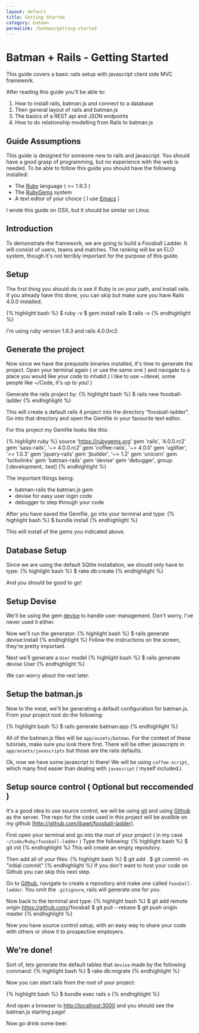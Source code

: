 ```yaml
---
layout: default
title: Getting Started
category: batman
permalink: /batman/getting-started
---
```

# Batman + Rails - Getting Started
  This guide covers a basic rails setup with javascript client side MVC framework.  
  
  After reading this guide you'll be able to:
  
  1. How to install rails, batman.js and connect to a database
  2. Then general layout of rails and batman.js
  3. The basics of a REST api and JSON endpoints
  4. How to do relationship modelling from Rails to batman.js
  
## Guide Assumptions

  This guide is designed for someone new to rails and javascript.  You should have a good grasp of programming, but no experience with the web is needed.  To be able to follow this guide you should have the following installed:
  
  - The [Ruby](http://www.ruby-lang.org/en/downloads) language ( >= 1.9.3 )
  - The [RubyGems](http://rubygems.org/) system
  - A text editor of your choice ( I use [Emacs](http://www.gnu.org/s/emacs) )

I wrote this guide on OSX, but it should be similar on Linux.  
  
## Introduction

  To demonstrate the framework, we are going to build a Foosball Ladder.  It will consist of users, teams and matches.  The ranking will be an ELO system, though it's not terribly important for the purpose of this guide.
  
## Setup

  The first thing you should do is see if Ruby is on your path, and install rails.  If you already have this done, you can skip but make sure you have Rails 4.0.0 installed.
  
{% highlight bash %}
$ ruby -v
$ gem install rails
$ rails -v
{% endhighlight %}

I'm using ruby version 1.9.3 and rails 4.0.0rc2.
  
## Generate the project

Now since we have the prequisite binaries installed, it's time to generate the project.  Open your terminal again ( or use the same one ) and navigate to a place you would like your code to inhabit ( I like to use ~/devel, some people like ~/Code, it's up to you! )
  
Generate the rails project by:
{% highlight bash %}
$ rails new foosball-ladder
{% endhighlight %}
  
This will create a default rails 4 project into the directory "foosball-ladder".  Go into that directory and open the Gemfile in your favourite text editor.  
  
For this project my Gemfile looks like this:
  
{% highlight ruby %}
source 'https://rubygems.org'
gem 'rails', '4.0.0.rc2'
gem 'sass-rails',   '~> 4.0.0.rc2'
gem 'coffee-rails', '~> 4.0.0'
gem 'uglifier', '>= 1.0.3'
gem 'jquery-rails'
gem 'jbuilder', '~> 1.2'
gem 'unicorn'
gem 'turbolinks'
gem 'batman-rails'
gem 'devise'
gem 'debugger', group: [:development, :test]
{% endhighlight %}

The important things being:

  - batman-rails  the batman.js gem
  - devise        for easy user login code
  - debugger      to step through your code
   
After you have saved the Gemfile, go into your terminal and type:
{% highlight bash %}
$ bundle install
{% endhighlight %}

This will install of the gems you indicated above.

## Database Setup

Since we are using the default SQlite installation, we should only have to type:
{% highlight bash %}
$ rake db:create
{% endhighlight %}
   
And you should be good to go!

## Setup Devise
We'll be using the gem [devise](https://github.com/plataformatec/devise) to handle user management.  Don't worry, I've never used it either.
  
Now we'll run the generator:
{% highlight bash %}
$ rails generate devise:install
{% endhighlight %}
Follow the instructions on the screen, they're pretty important.
  
Next we'll generate a `User` model 
{% highlight bash %}
$ rails generate devise User
{% endhighlight %}
  
We can worry about the rest later.
  
## Setup the batman.js

Now to the meat, we'll be generating a default configuration for batman.js.
From your project root do the following:
  
{% highlight bash %}
$ rails generate batman:app
{% endhighlight %}
  
All of the batman.js files will be `app/assets/batman`.  For the context of these tutorials, make sure you look there first.  There will be other javascripts in `app/assets/javascripts` but those are the rails defaults.
  
  
Ok, now we have some javascript in there!  We will be using `coffee-script`, which many find easier than dealing with `javascript` ( myself included.)
  
## Setup source control ( Optional but reccomended )

It's a good idea to use source control, we will be using [git](http://git-scm.com) and using [Github](http://www.github.com) as the server.  The repo for the code used in this project will be availble on my github [http://github.com/ibawt/foosball-ladder].
  
First open your terminal and go into the root of your project ( in my case `~/Code/Ruby/foosball-ladder` )
Type the following:
{% highlight bash %}
$ git init
{% endhighlight %}
This will create an empty repository.
 
Then add all of your files:
{% highlight bash %}
$ git add .
$ git commit -m "initial commit"
{% endhighlight %}
If you don't want to host your code on Github you can skip this next step.  
  
Go to [Github](http://www.github.com), navigate to create a repository and make one called `foosball-ladder`. You omit the `.gitignore`, rails will generate one for you.  
  
Now back to the terminal and type:
{% highlight bash %}
$ git add remote origin https://github.com/<username>/foosball
$ git pull --rebase
$ git push origin master
{% endhighlight %}

Now you have source control setup, with an easy way to share your code with others or show it to prospective employers.
  
## We're done!

Sort of, lets generate the default tables that `devise` made by the following command:
{% highlight bash %}
$ rake db:migrate
{% endhighlight %}

Now you can start rails from the root of your project:
  
{% highlight bash %}
$ bundle exec rails s
{% endhighlight %}  

And open a browser to <a href="http://localhost:3000">http://localhost:3000</a> and you should see the batman.js starting page!
  
Now go drink some beer.
